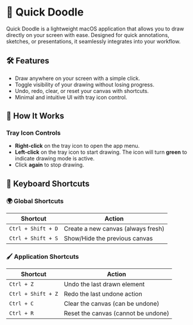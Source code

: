 # 🎨 Quick Doodle

Quick Doodle is a lightweight macOS application that allows you to draw directly on your screen with ease. Designed for quick annotations, sketches, or presentations, it seamlessly integrates into your workflow.

## 🛠 Features
- Draw anywhere on your screen with a simple click.
- Toggle visibility of your drawing without losing progress.
- Undo, redo, clear, or reset your canvas with shortcuts.
- Minimal and intuitive UI with tray icon control.

## 🚀 How It Works
### Tray Icon Controls
- **Right-click** on the tray icon to open the app menu.
- **Left-click** on the tray icon to start drawing. The icon will turn **green** to indicate drawing mode is active.
- Click **again** to stop drawing.

## 🎹 Keyboard Shortcuts

### 🌍 Global Shortcuts
| Shortcut | Action |
|----------|--------|
| `Ctrl + Shift + D` | Create a new canvas (always fresh) |
| `Ctrl + Shift + S` | Show/Hide the previous canvas |

### 🖌 Application Shortcuts
| Shortcut | Action |
|----------|--------|
| `Ctrl + Z` | Undo the last drawn element |
| `Ctrl + Shift + Z` | Redo the last undone action |
| `Ctrl + C` | Clear the canvas (can be undone) |
| `Ctrl + R` | Reset the canvas (cannot be undone) |
